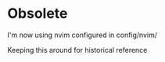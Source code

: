 # Obsolete

I'm now using nvim configured in config/nvim/

Keeping this around for historical reference
